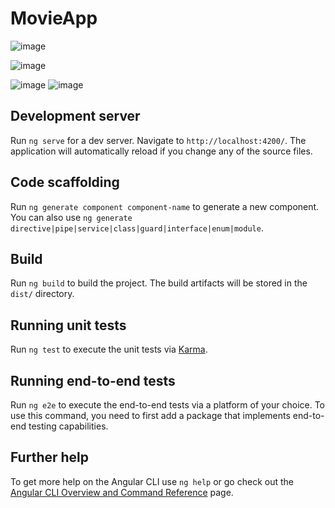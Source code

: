 # MovieApp

![image](https://github.com/user-attachments/assets/22daf524-5511-4b1c-8abb-7f5af2182a09)

![image](https://github.com/user-attachments/assets/26021d0c-86b6-4bf3-a249-132e048a066d)

![image](https://github.com/user-attachments/assets/2df0217d-4b7f-47f8-b9c4-fa55ed06c5e4)
![image](https://github.com/user-attachments/assets/6954e0a1-8b2b-498f-ab24-c0b071202b9c)





## Development server

Run `ng serve` for a dev server. Navigate to `http://localhost:4200/`. The application will automatically reload if you change any of the source files.

## Code scaffolding

Run `ng generate component component-name` to generate a new component. You can also use `ng generate directive|pipe|service|class|guard|interface|enum|module`.

## Build

Run `ng build` to build the project. The build artifacts will be stored in the `dist/` directory.

## Running unit tests

Run `ng test` to execute the unit tests via [Karma](https://karma-runner.github.io).

## Running end-to-end tests

Run `ng e2e` to execute the end-to-end tests via a platform of your choice. To use this command, you need to first add a package that implements end-to-end testing capabilities.

## Further help

To get more help on the Angular CLI use `ng help` or go check out the [Angular CLI Overview and Command Reference](https://angular.dev/tools/cli) page.
